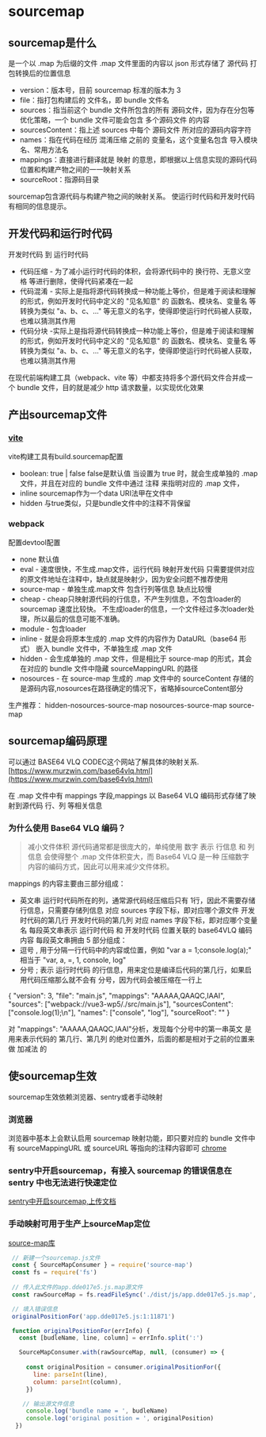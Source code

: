 # sourcemap

## sourcemap是什么

是一个以 .map 为后缀的文件
.map 文件里面的内容以 json 形式存储了 源代码 打包转换后的位置信息

- version：版本号，目前 sourcemap 标准的版本为 3
- file：指打包构建后的 文件名，即 bundle 文件名
- sources：指当前这个 bundle 文件所包含的所有 源码文件，因为存在分包等优化策略，一个 bundle 文件可能会包含 多个源码文件 的内容
- sourcesContent：指上述 sources 中每个 源码文件 所对应的源码内容字符
- names：指在代码在经历 混淆压缩 之前的 变量名，这个变量名包含 导入模块名、常用方法名
- mappings：直接进行翻译就是 映射 的意思，即根据以上信息实现的源码代码位置和构建产物之间的一一映射关系
- sourceRoot：指源码目录

sourcemap包含源代码与构建产物之间的映射关系。 使运行时代码和开发时代码有相同的信息提示。

## 开发代码和运行时代码

开发时代码 到 运行时代码
- 代码压缩 - 为了减小运行时代码的体积，会将源代码中的 换行符、无意义空格 等进行删除，使得代码紧凑在一起
- 代码混淆 - 实际上是指将源代码转换成一种功能上等价，但是难于阅读和理解的形式，例如开发时代码中定义的 "见名知意" 的 函数名、模块名、变量名 等转换为类似 "a、b、c、..." 等无意义的名字，使得即使运行时代码被人获取，也难以猜测其作用
- 代码分块 -实际上是指将源代码转换成一种功能上等价，但是难于阅读和理解的形式，例如开发时代码中定义的 "见名知意" 的 函数名、模块名、变量名 等转换为类似 "a、b、c、..." 等无意义的名字，使得即使运行时代码被人获取，也难以猜测其作用

在现代前端构建工具（webpack、vite 等）中都支持将多个源代码文件合并成一个 bundle 文件，目的就是减少 http 请求数量，以实现优化效果

## 产出sourcemap文件

### [vite](https://cn.vitejs.dev/config/build-options.html#build-sourcemap)

vite构建工具有build.sourcemap配置

- boolean: true | false  false是默认值 当设置为 true 时，就会生成单独的 .map 文件，并且在对应的 bundle 文件中通过 注释 来指明对应的 .map 文件，
- inline sourcemap作为一个data URI法甲在文件中
- hidden  与true类似，只是bundle文件中的注释不背保留

### webpack

配置devtool配置
- none 默认值
- eval -  速度很快，不生成.map文件，运行代码 映射开发代码 只需要提供对应的原文件地址在注释中，缺点就是映射少，因为安全问题不推荐使用
- source-map - 单独生成.map文件 包含行列等信息  缺点比较慢 
- cheap  - cheap只映射源代码的行信息，不产生列信息，不包含loader的sourcemap  速度比较快。 不生成loader的信息，一个文件经过多次loader处理，所以最后的信息可能不准确。
- module  - 包含loader
- inline - 就是会将原本生成的 .map 文件的内容作为 DataURL（base64 形式） 嵌入 bundle 文件中，不单独生成 .map 文件
- hidden - 会生成单独的 .map 文件，但是相比于 source-map 的形式，其会在对应的 bundle 文件中隐藏 sourceMappingURL 的路径
- nosources - 在 source-map 生成的 .map 文件中的 sourceContent 存储的是源码内容,nosources在路径确定的情况下，省略掉sourceContent部分

生产推荐： hidden-nosources-source-map  nosources-source-map source-map


## sourcemap编码原理

可以通过 BASE64 VLQ CODEC这个网站了解具体的映射关系.
[https://www.murzwin.com/base64vlq.html](https://www.murzwin.com/base64vlq.html)

在 .map 文件中有 mappings 字段,mappings 以 Base64 VLQ 编码形式存储了映射到源代码 行、列 等相关信息


### 为什么使用 Base64 VLQ 编码？
>减小文件体积
源代码通常都是很庞大的，单纯使用 数字 表示 行信息 和 列信息 会使得整个 .map 文件体积变大，而 Base64 VLQ 是一种 压缩数字 内容的编码方式，因此可以用来减少文件体积。

mappings 的内容主要由三部分组成：

- 英文串
运行时代码所在的列，通常源代码经压缩后只有 1行，因此不需要存储行信息，只需要存储列信息
对应 sources 字段下标，即对应哪个源文件
开发时代码的第几行
开发时代码的第几列
对应 names 字段下标，即对应哪个变量名
每段英文串表示 运行时代码 和 开发时代码 位置关联的 base64VLQ 编码内容
每段英文串拥由 5 部分组成：
- 逗号 ,
用于分隔一行代码中的内容或位置，例如 "var a = 1;console.log(a);" 相当于 "var, a, =, 1, console, log"
- 分号 ;
表示 运行时代码 的行信息，用来定位是编译后代码的第几行，如果启用代码压缩那么就不会有 分号，因为代码会被压缩在一行上

{
  "version": 3,
  "file": "main.js",
  "mappings": "AAAAA,QAAQC,IAAI",
  "sources": ["webpack://vue3-wp5/./src/main.js"],
  "sourcesContent": ["console.log(1);\n"],
  "names": ["console", "log"],
  "sourceRoot": ""
}

对  "mappings": "AAAAA,QAAQC,IAAI"分析，发现每个分号中的第一串英文 是用来表示代码的 第几行、第几列 的绝对位置外，后面的都是相对于之前的位置来做 加减法 的

## 使sourcemap生效

sourcemap生效依赖浏览器、sentry或者手动映射

### 浏览器

浏览器中基本上会默认启用 sourcemap 映射功能，即只要对应的 bundle 文件中有 sourceMappingURL 或 sourceURL 等指向的注释内容即可
[chrome](./../imgs/%E5%BC%80%E5%90%AFsourcemap.png)

### sentry中开启sourcemap，有接入 sourcemap 的错误信息在 sentry 中也无法进行快速定位

[sentry中开启sourcemap,上传文档](https://docs.sentry.io/platforms/javascript/guides/vue/sourcemaps/uploading/webpack/)

### 手动映射可用于生产上sourceMap定位

[source-map库](https://www.npmjs.com/package/source-map)

```js
 // 新建一个sourcemap.js文件
 const { SourceMapConsumer } = require('source-map')
 const fs = require('fs')
 
 // 传入此文件的app.dde017e5.js.map源文件
 const rawSourceMap = fs.readFileSync('./dist/js/app.dde017e5.js.map', 'utf-8')

 // 填入错误信息
 originalPositionFor('app.dde017e5.js:1:11871')

 function originalPositionFor(errInfo) {
   const [budleName, line, column] = errInfo.split(':')

   SourceMapConsumer.with(rawSourceMap, null, (consumer) => {
  
     const originalPosition = consumer.originalPositionFor({
       line: parseInt(line),
       column: parseInt(column),
     })

    // 输出源文件信息
     console.log('bundle name = ', budleName)
     console.log('original position = ', originalPosition)
  })
```

